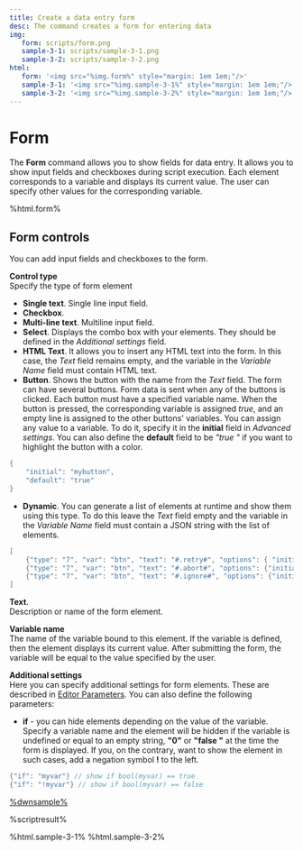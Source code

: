 ```yaml
---
title: Create a data entry form
desc: The command creates a form for entering data
img:
   form: scripts/form.png
   sample-3-1: scripts/sample-3-1.png
   sample-3-2: scripts/sample-3-2.png
html:
   form: '<img src="%img.form%" style="margin: 1em 1em;"/>'
   sample-3-1: '<img src="%img.sample-3-1%" style="margin: 1em 1em;"/>'
   sample-3-2: '<img src="%img.sample-3-2%" style="margin: 1em 1em;"/>'
---
```

# Form

The **Form** command allows you to show fields for data entry. It allows you to show input fields and checkboxes during script execution. Each element corresponds to a variable and displays its current value. The user can specify other values for the corresponding variable.

%html.form%

## Form controls

You can add input fields and checkboxes to the form.

**Control type**  
Specify the type of form element

* **Single text**. Single line input field.
* **Checkbox**.
* **Multi-line text**. Multiline input field.
* **Select**. Displays the combo box with your elements. They should be defined in the *Additional settings* field.
* **HTML Text**. It allows you to insert any HTML text into the form. In this case, the *Text* field remains empty, and the variable in the *Variable Name* field must contain HTML text.
* **Button**. Shows the button with the name from the *Text*  field. The form can have several buttons. Form data is sent when any of the buttons is clicked. Each button must have a specified variable name. When the button is pressed, the corresponding variable is assigned *true*, and an empty line is assigned to the other buttons' variables. You can assign any value to a variable. To do it, specify it in the **initial** field in *Advanced settings*. You can also define the **default** field to be *"true "* if you want to highlight the button with a color.

``` go
{
    "initial": "mybutton",
    "default": "true"
}
```

* **Dynamic**. You can generate a list of elements at runtime and show them using this type. To do this leave the *Text* field empty and the variable in the *Variable Name* field must contain a JSON string with the list of elements.

``` go
[
    {"type": "7", "var": "btn", "text": "#.retry#", "options": { "initial": "retry"}},
    {"type": "7", "var": "btn", "text": "#.abort#", "options": {"initial": "abort"}},
    {"type": "7", "var": "btn", "text": "#.ignore#", "options": {"initial": "ignore"}}
]
```

**Text**.  
Description or name of the form element.

**Variable name**  
The name of the variable bound to this element. If the variable is defined, then the element displays its current value. After submitting the form, the variable will be equal to the value specified by the user.

**Additional settings**  
Here you can specify additional settings for form elements. These are described in [Editor Parameters](/docs/editor-parameters.html). You can also define the following parameters:

* **if** - you can hide elements depending on the value of the variable. Specify a variable name and the element will be hidden if the variable is undefined or equal to an empty string, **"0"** or **"false "** at the time the form is displayed. If you, on the contrary, want to show the element in such cases, add a negation symbol **!** to the left.

``` go
{"if": "myvar"} // show if bool(myvar) == true
{"if": "!myvar"} // show if bool(myvar) == false
```

[%dwnsample%](/samples/sample-3.yaml)

%scriptresult%

%html.sample-3-1%
%html.sample-3-2%
